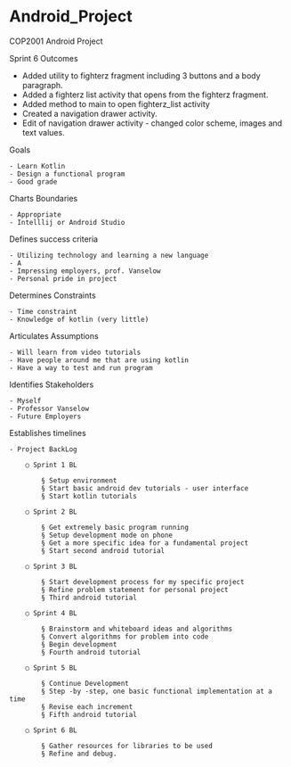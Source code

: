 # Android_Project
COP2001 Android Project

Sprint 6 Outcomes
- Added utility to fighterz fragment including 3 buttons and a body paragraph.
- Added a fighterz list activity that opens from the fighterz fragment.
- Added method to main to open fighterz_list activity
- Created a navigation drawer activity.
- Edit of navigation drawer activity - changed color scheme, images and text values.

Goals

	- Learn Kotlin
	- Design a functional program
	- Good grade
	
Charts Boundaries

	- Appropriate
	- Intelllij or Android Studio
	
Defines success criteria

	- Utilizing technology and learning a new language
	- A
	- Impressing employers, prof. Vanselow
	- Personal pride in project
	
Determines Constraints

	- Time constraint
	- Knowledge of kotlin (very little)
	
Articulates Assumptions

	- Will learn from video tutorials
	- Have people around me that are using kotlin
	- Have a way to test and run program
	
Identifies Stakeholders

	- Myself
	- Professor Vanselow
	- Future Employers
	
Establishes timelines

	- Project BackLog
	
		○ Sprint 1 BL
		
			§ Setup environment
			§ Start basic android dev tutorials - user interface
			§ Start kotlin tutorials
			
		○ Sprint 2 BL
		
			§ Get extremely basic program running
			§ Setup development mode on phone
			§ Get a more specific idea for a fundamental project
			§ Start second android tutorial
			
		○ Sprint 3 BL
		
			§ Start development process for my specific project
			§ Refine problem statement for personal project
			§ Third android tutorial
			
		○ Sprint 4 BL
		
			§ Brainstorm and whiteboard ideas and algorithms
			§ Convert algorithms for problem into code
			§ Begin development
			§ Fourth android tutorial
			
		○ Sprint 5 BL
		
			§ Continue Development
			§ Step -by -step, one basic functional implementation at a time
			§ Revise each increment
			§ Fifth android tutorial
			
		○ Sprint 6 BL
		
			§ Gather resources for libraries to be used
			§ Refine and debug.
